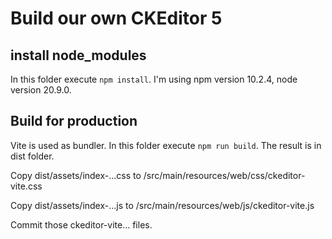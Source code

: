 # Build our own CKEditor 5

## install node_modules

In this folder execute `npm install`. I'm using npm version 10.2.4, node version 20.9.0.

## Build for production

Vite is used as bundler.
In this folder execute `npm run build`. The result is in dist folder.

Copy dist/assets/index-...css to /src/main/resources/web/css/ckeditor-vite.css

Copy dist/assets/index-...js to /src/main/resources/web/js/ckeditor-vite.js

Commit those ckeditor-vite... files.
